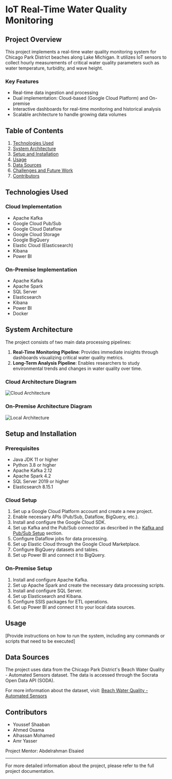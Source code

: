 # IoT Real-Time Water Quality Monitoring

## Project Overview

This project implements a real-time water quality monitoring system for Chicago Park District beaches along Lake Michigan. It utilizes IoT sensors to collect hourly measurements of critical water quality parameters such as water temperature, turbidity, and wave height.

### Key Features

- Real-time data ingestion and processing
- Dual implementation: Cloud-based (Google Cloud Platform) and On-premise
- Interactive dashboards for real-time monitoring and historical analysis
- Scalable architecture to handle growing data volumes

## Table of Contents

1. [Technologies Used](#technologies-used)
2. [System Architecture](#system-architecture)
3. [Setup and Installation](#setup-and-installation)
4. [Usage](#usage)
5. [Data Sources](#data-sources)
6. [Challenges and Future Work](#challenges-and-future-work)
7. [Contributors](#contributors)

## Technologies Used

### Cloud Implementation
- Apache Kafka
- Google Cloud Pub/Sub
- Google Cloud Dataflow
- Google Cloud Storage
- Google BigQuery
- Elastic Cloud (Elasticsearch)
- Kibana
- Power BI

### On-Premise Implementation
- Apache Kafka
- Apache Spark
- SQL Server
- Elasticsearch
- Kibana
- Power BI
- Docker

## System Architecture

The project consists of two main data processing pipelines:

1. **Real-Time Monitoring Pipeline**: Provides immediate insights through dashboards visualizing critical water quality metrics.
2. **Long-Term Analysis Pipeline**: Enables researchers to study environmental trends and changes in water quality over time.

### Cloud Architecture Diagram

![Cloud Architecture](https://github.com/youssef5haaban/IoT_Real-Time_Water_Quality_Monitoring/blob/main/assets/images/Cloud_Architecture.png)

### On-Premise Architecture Diagram

![Local Architecture](https://github.com/youssef5haaban/IoT_Real-Time_Water_Quality_Monitoring/blob/main/assets/images/Local_Architecture.png)

## Setup and Installation

### Prerequisites

- Java JDK 11 or higher
- Python 3.8 or higher
- Apache Kafka 2.12
- Apache Spark 4.2
- SQL Server 2019 or higher
- Elasticsearch 8.15.1

### Cloud Setup

1. Set up a Google Cloud Platform account and create a new project.
2. Enable necessary APIs (Pub/Sub, Dataflow, BigQuery, etc.).
3. Install and configure the Google Cloud SDK.
4. Set up Kafka and the Pub/Sub connector as described in the [Kafka and Pub/Sub Setup](#) section.
5. Configure Dataflow jobs for data processing.
6. Set up Elastic Cloud through the Google Cloud Marketplace.
7. Configure BigQuery datasets and tables.
8. Set up Power BI and connect it to BigQuery.

### On-Premise Setup

1. Install and configure Apache Kafka.
2. Set up Apache Spark and create the necessary data processing scripts.
3. Install and configure SQL Server.
4. Set up Elasticsearch and Kibana.
5. Configure SSIS packages for ETL operations.
6. Set up Power BI and connect it to your local data sources.

## Usage

[Provide instructions on how to run the system, including any commands or scripts that need to be executed]

## Data Sources

The project uses data from the Chicago Park District's Beach Water Quality - Automated Sensors dataset. The data is accessed through the Socrata Open Data API (SODA).

For more information about the dataset, visit: [Beach Water Quality - Automated Sensors](https://data.cityofchicago.org/Parks-Recreation/Beach-Water-Quality-Automated-Sensors/qmqz-2xku)




## Contributors

- Youssef Shaaban
- Ahmed Osama
- Alhassan Mohamed
- Amr Yasser

Project Mentor: Abdelrahman Elsaied

---

For more detailed information about the project, please refer to the full project documentation.

